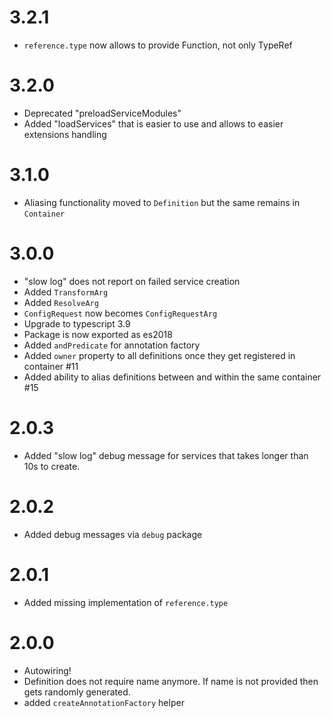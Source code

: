 # 3.2.1
* `reference.type` now allows to provide Function, not only TypeRef

# 3.2.0
* Deprecated "preloadServiceModules"
* Added "loadServices" that is easier to use and allows to easier extensions handling

# 3.1.0
* Aliasing functionality moved to `Definition` but the same remains in `Container`

# 3.0.0
* "slow log" does not report on failed service creation
* Added `TransformArg`
* Added `ResolveArg`
* `ConfigRequest` now becomes `ConfigRequestArg`
* Upgrade to typescript 3.9
* Package is now exported as es2018
* Added `andPredicate` for annotation factory
* Added `owner` property to all definitions once they get registered in container #11
* Added ability to alias definitions between and within the same container #15

# 2.0.3
* Added "slow log" debug message for services that takes longer than 10s to create.

# 2.0.2
* Added debug messages via `debug` package

# 2.0.1
* Added missing implementation of `reference.type`

# 2.0.0
* Autowiring!
* Definition does not require name anymore. If name is not provided then gets randomly generated.
* added `createAnnotationFactory` helper
